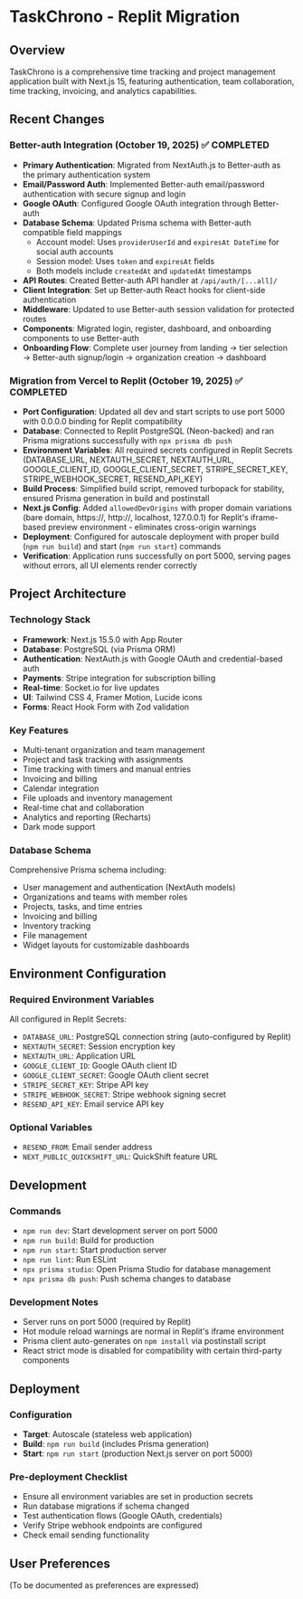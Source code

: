 # TaskChrono - Replit Migration

## Overview
TaskChrono is a comprehensive time tracking and project management application built with Next.js 15, featuring authentication, team collaboration, time tracking, invoicing, and analytics capabilities.

## Recent Changes

### Better-auth Integration (October 19, 2025) ✅ COMPLETED
- **Primary Authentication**: Migrated from NextAuth.js to Better-auth as the primary authentication system
- **Email/Password Auth**: Implemented Better-auth email/password authentication with secure signup and login
- **Google OAuth**: Configured Google OAuth integration through Better-auth
- **Database Schema**: Updated Prisma schema with Better-auth compatible field mappings
  - Account model: Uses `providerUserId` and `expiresAt DateTime` for social auth accounts
  - Session model: Uses `token` and `expiresAt` fields
  - Both models include `createdAt` and `updatedAt` timestamps
- **API Routes**: Created Better-auth API handler at `/api/auth/[...all]/`
- **Client Integration**: Set up Better-auth React hooks for client-side authentication
- **Middleware**: Updated to use Better-auth session validation for protected routes
- **Components**: Migrated login, register, dashboard, and onboarding components to use Better-auth
- **Onboarding Flow**: Complete user journey from landing → tier selection → Better-auth signup/login → organization creation → dashboard

### Migration from Vercel to Replit (October 19, 2025) ✅ COMPLETED
- **Port Configuration**: Updated all dev and start scripts to use port 5000 with 0.0.0.0 binding for Replit compatibility
- **Database**: Connected to Replit PostgreSQL (Neon-backed) and ran Prisma migrations successfully with `npx prisma db push`
- **Environment Variables**: All required secrets configured in Replit Secrets (DATABASE_URL, NEXTAUTH_SECRET, NEXTAUTH_URL, GOOGLE_CLIENT_ID, GOOGLE_CLIENT_SECRET, STRIPE_SECRET_KEY, STRIPE_WEBHOOK_SECRET, RESEND_API_KEY)
- **Build Process**: Simplified build script, removed turbopack for stability, ensured Prisma generation in build and postinstall
- **Next.js Config**: Added `allowedDevOrigins` with proper domain variations (bare domain, https://, http://, localhost, 127.0.0.1) for Replit's iframe-based preview environment - eliminates cross-origin warnings
- **Deployment**: Configured for autoscale deployment with proper build (`npm run build`) and start (`npm run start`) commands
- **Verification**: Application runs successfully on port 5000, serving pages without errors, all UI elements render correctly

## Project Architecture

### Technology Stack
- **Framework**: Next.js 15.5.0 with App Router
- **Database**: PostgreSQL (via Prisma ORM)
- **Authentication**: NextAuth.js with Google OAuth and credential-based auth
- **Payments**: Stripe integration for subscription billing
- **Real-time**: Socket.io for live updates
- **UI**: Tailwind CSS 4, Framer Motion, Lucide icons
- **Forms**: React Hook Form with Zod validation

### Key Features
- Multi-tenant organization and team management
- Project and task tracking with assignments
- Time tracking with timers and manual entries
- Invoicing and billing
- Calendar integration
- File uploads and inventory management
- Real-time chat and collaboration
- Analytics and reporting (Recharts)
- Dark mode support

### Database Schema
Comprehensive Prisma schema including:
- User management and authentication (NextAuth models)
- Organizations and teams with member roles
- Projects, tasks, and time entries
- Invoicing and billing
- Inventory tracking
- File management
- Widget layouts for customizable dashboards

## Environment Configuration

### Required Environment Variables
All configured in Replit Secrets:
- `DATABASE_URL`: PostgreSQL connection string (auto-configured by Replit)
- `NEXTAUTH_SECRET`: Session encryption key
- `NEXTAUTH_URL`: Application URL
- `GOOGLE_CLIENT_ID`: Google OAuth client ID
- `GOOGLE_CLIENT_SECRET`: Google OAuth client secret
- `STRIPE_SECRET_KEY`: Stripe API key
- `STRIPE_WEBHOOK_SECRET`: Stripe webhook signing secret
- `RESEND_API_KEY`: Email service API key

### Optional Variables
- `RESEND_FROM`: Email sender address
- `NEXT_PUBLIC_QUICKSHIFT_URL`: QuickShift feature URL

## Development

### Commands
- `npm run dev`: Start development server on port 5000
- `npm run build`: Build for production
- `npm run start`: Start production server
- `npm run lint`: Run ESLint
- `npx prisma studio`: Open Prisma Studio for database management
- `npx prisma db push`: Push schema changes to database

### Development Notes
- Server runs on port 5000 (required by Replit)
- Hot module reload warnings are normal in Replit's iframe environment
- Prisma client auto-generates on `npm install` via postinstall script
- React strict mode is disabled for compatibility with certain third-party components

## Deployment

### Configuration
- **Target**: Autoscale (stateless web application)
- **Build**: `npm run build` (includes Prisma generation)
- **Start**: `npm run start` (production Next.js server on port 5000)

### Pre-deployment Checklist
- Ensure all environment variables are set in production secrets
- Run database migrations if schema changed
- Test authentication flows (Google OAuth, credentials)
- Verify Stripe webhook endpoints are configured
- Check email sending functionality

## User Preferences
(To be documented as preferences are expressed)

